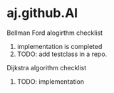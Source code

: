 # aj.github.Al
Bellman Ford alogirthm checklist

1. implementation is completed
2. TODO: add testclass in a repo.

Dijkstra algorithm checklist

1. TODO: implementation
